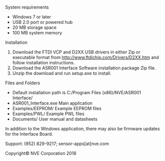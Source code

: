 System requirements
-	Windows 7 or later
-	USB 2.0 port or powered hub
-	20 MB storage space
-	100 MB system memory	

Installation
1.	Download the FTDI VCP and D2XX USB drivers in either Zip or executable format from http://www.ftdichip.com/Drivers/D2XX.htm and follow installation instructions.
2.	Download the ASR001 Interface Software installation package Zip file.
3.	Unzip the download and run setup.exe to install.  

Files and Folders
-	Default installation path is C:/Program Files (x86)/NVE/ASR001 Interface/
-	ASR001_Interface.exe 	 Main application
-	Examples/EEPROM/   Example EEPROM files
-	Examples/PWL/  Example PWL files
-	Documents/ User manual and datasheets

In addition to the Windows application, there may also be firmware updates for the Interface Board.

Support: (952) 829-9217; sensor-apps[at]nve.com

Copyright© NVE Corporation 2018
